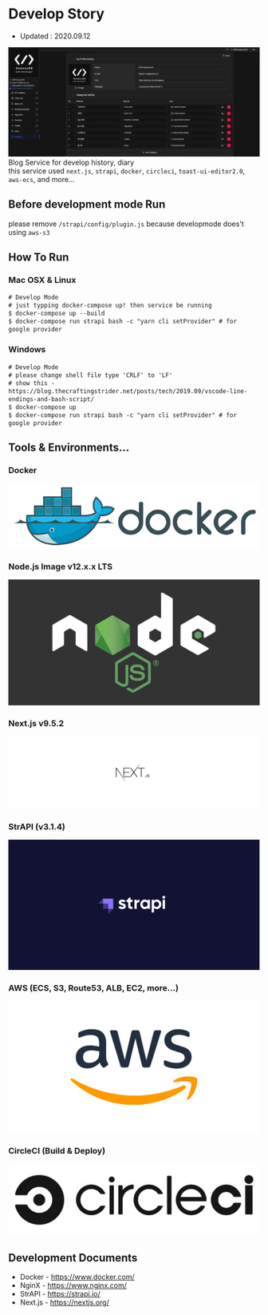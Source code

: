 # Develop Story
- Updated : 2020.09.12  

![image](https://github.com/SimDaeSoo/develop-story/blob/master/.assets/001.png?raw=true)  
Blog Service for develop history, diary  
this service used `next.js`, `strapi`, `docker`, `circleci`, `toast-ui-editor2.0`, `aws-ecs`, and more... 

## Before development mode Run
please remove `/strapi/config/plugin.js` because developmode does't using `aws-s3`  

## How To Run
### Mac OSX & Linux
```shell
# Develop Mode
# just typping docker-compose up! then service be running
$ docker-compose up --build
$ docker-compose run strapi bash -c "yarn cli setProvider" # for google provider
```  

### Windows
```shell
# Develop Mode
# please change shell file type 'CRLF' to 'LF'
# show this - https://blog.thecraftingstrider.net/posts/tech/2019.09/vscode-line-endings-and-bash-script/ 
$ docker-compose up
$ docker-compose run strapi bash -c "yarn cli setProvider" # for google provider
```

## Tools & Environments...
### Docker
![image](https://github.com/SimDaeSoo/develop-story/blob/master/.assets/002.png?raw=true) 

### Node.js Image v12.x.x LTS
![image](https://github.com/SimDaeSoo/develop-story/blob/master/.assets/003.png?raw=true) 

### Next.js v9.5.2 
![image](https://github.com/SimDaeSoo/develop-story/blob/master/.assets/004.png?raw=true) 

### StrAPI (v3.1.4)
![image](https://github.com/SimDaeSoo/develop-story/blob/master/.assets/005.png?raw=true) 

### AWS (ECS, S3, Route53, ALB, EC2, more...)
![image](https://github.com/SimDaeSoo/develop-story/blob/master/.assets/006.png?raw=true) 

### CircleCI (Build & Deploy)
![image](https://github.com/SimDaeSoo/develop-story/blob/master/.assets/007.png?raw=true) 

## Development Documents
- Docker - <https://www.docker.com/>  
- NginX - <https://www.nginx.com/>  
- StrAPI - <https://strapi.io/>  
- Next.js - <https://nextjs.org/>  
